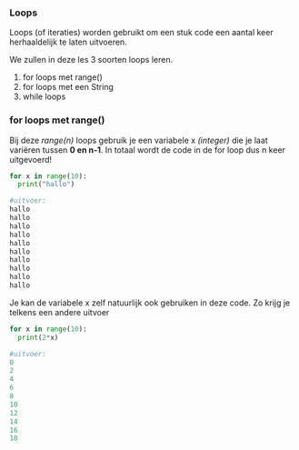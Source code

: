 ### Loops

Loops (of iteraties) worden gebruikt om een stuk code een aantal keer herhaaldelijk te laten uitvoeren.

We zullen in deze les 3 soorten loops leren.

1. for loops met range()
2. for loops met een String
3. while loops 

### for loops met range()

Bij deze *range(n)* loops gebruik je een variabele x *(integer)* die je laat variëren tussen **0 en n-1**. 
In totaal wordt de code in de for loop dus n keer uitgevoerd!

```python
for x in range(10):
  print("hallo")

#uitvoer:
hallo
hallo
hallo
hallo
hallo
hallo
hallo
hallo
hallo
hallo
```

Je kan de variabele x zelf natuurlijk ook gebruiken in deze code. Zo krijg je telkens een andere uitvoer
```python
for x in range(10):
  print(2*x)

#uitvoer:
0
2
4
6
8
10
12
14
16
18
```
